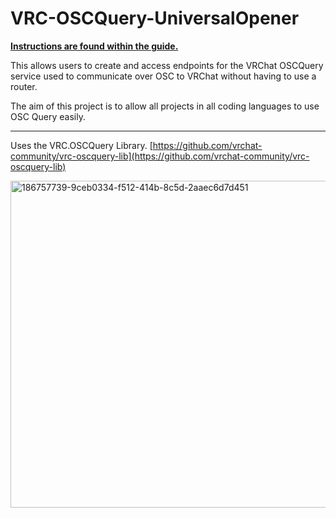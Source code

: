 # VRC-OSCQuery-UniversalOpener

<u>**Instructions are found within the guide.**</u>

This allows users to create and access endpoints for the VRChat OSCQuery service used to communicate over OSC to VRChat without having to use a router.

The aim of this project is to allow all projects in all coding languages to use OSC Query easily.

---
Uses the VRC.OSCQuery Library. [https://github.com/vrchat-community/vrc-oscquery-lib](https://github.com/vrchat-community/vrc-oscquery-lib)

<img width="1910" height="523" alt="186757739-9ceb0334-f512-414b-8c5d-2aaec6d7d451" src="https://github.com/user-attachments/assets/5dfd438d-8646-4789-bd78-05dca5bff063" />
